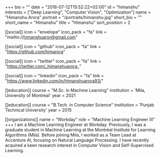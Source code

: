 +++
bio = ""
date = "2016-07-12T15:52:22+02:00"
id = "himanshu"
interests = ["Deep Learning", "Computer Vision", "Optimization"]
name = "Himanshu Arora"
portrait = "/portraits/himanshu.jpg"
short_bio = ""
short_name = "Himanshu"
title = "Himanshu"
sort_position = 2

[[social]]
    icon = "envelope"
    icon_pack = "fa"
    link = "mailto://himanshuaror@gmail.com"

[[social]]
    icon = "github"
    icon_pack = "fa"
    link = "https://github.com/himarora"
    
[[social]]
    icon = "twitter"
    icon_pack = "fa"
    link = "https://twitter.com/_himanshuarora_"
    
[[social]]
    icon = "linkedin"
    icon_pack = "fa"
    link = "https://www.linkedin.com/in/himanshuarora93/"

[[education]]
    course = "M.Sc. in Machine Learning"
    institution = 'Mila, University of Montreal'
    year = 2021
    
[[education]]
    course = "B.Tech. in Computer Science"
    institution = 'Punjab Technical University'
    year = 2015
   
[[organizations]]
    name = "Workday"
    role = "Machine Learning Engineer III"
+++
I am a Machine Learning Engineer at Workday. Previously, I was a graduate student in Machine Learning at the Montréal Institute for Learning Algorithms (Mila). Before joining Mila, I worked as a Team Lead at Accenture AI, focusing on Natural Language Processing. I have recently acquired a keen research interest in Computer Vision and Self-Supervised Learning.
